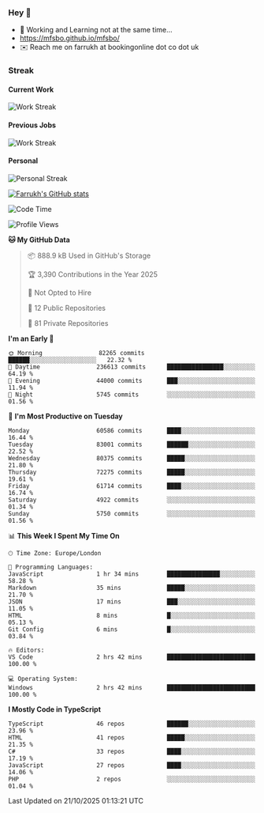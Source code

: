 ### Hey 👋

- 🏃 Working and Learning not at the same time...
- https://mfsbo.github.io/mfsbo/
- ✉️ Reach me on farrukh at bookingonline dot co dot uk

### Streak
#### Current Work
![Work Streak](https://streak-stats.demolab.com/?user=mfsbo)
#### Previous Jobs
![Work Streak](https://streak-stats.demolab.com/?user=farrukhcw)
#### Personal
![Personal Streak](https://streak-stats.demolab.com/?user=farrukhsubhani)

[![Farrukh's GitHub stats](https://github-readme-stats.vercel.app/api?username=mfsbo&hide=stars&count_private=true)](https://github.com/mfsbo/)

<!--START_SECTION:waka-->
![Code Time](http://img.shields.io/badge/Code%20Time-1%2C083%20hrs%2039%20mins-blue)

![Profile Views](http://img.shields.io/badge/Profile%20Views-9-blue)

**🐱 My GitHub Data** 

> 📦 888.9 kB Used in GitHub's Storage 
 > 
> 🏆 3,390 Contributions in the Year 2025
 > 
> 🚫 Not Opted to Hire
 > 
> 📜 12 Public Repositories 
 > 
> 🔑 81 Private Repositories 
 > 
**I'm an Early 🐤** 

```text
🌞 Morning                82265 commits       ██████░░░░░░░░░░░░░░░░░░░   22.32 % 
🌆 Daytime                236613 commits      ████████████████░░░░░░░░░   64.19 % 
🌃 Evening                44000 commits       ███░░░░░░░░░░░░░░░░░░░░░░   11.94 % 
🌙 Night                  5745 commits        ░░░░░░░░░░░░░░░░░░░░░░░░░   01.56 % 
```
📅 **I'm Most Productive on Tuesday** 

```text
Monday                   60586 commits       ████░░░░░░░░░░░░░░░░░░░░░   16.44 % 
Tuesday                  83001 commits       ██████░░░░░░░░░░░░░░░░░░░   22.52 % 
Wednesday                80375 commits       █████░░░░░░░░░░░░░░░░░░░░   21.80 % 
Thursday                 72275 commits       █████░░░░░░░░░░░░░░░░░░░░   19.61 % 
Friday                   61714 commits       ████░░░░░░░░░░░░░░░░░░░░░   16.74 % 
Saturday                 4922 commits        ░░░░░░░░░░░░░░░░░░░░░░░░░   01.34 % 
Sunday                   5750 commits        ░░░░░░░░░░░░░░░░░░░░░░░░░   01.56 % 
```


📊 **This Week I Spent My Time On** 

```text
🕑︎ Time Zone: Europe/London

💬 Programming Languages: 
JavaScript               1 hr 34 mins        ███████████████░░░░░░░░░░   58.28 % 
Markdown                 35 mins             █████░░░░░░░░░░░░░░░░░░░░   21.70 % 
JSON                     17 mins             ███░░░░░░░░░░░░░░░░░░░░░░   11.05 % 
HTML                     8 mins              █░░░░░░░░░░░░░░░░░░░░░░░░   05.13 % 
Git Config               6 mins              █░░░░░░░░░░░░░░░░░░░░░░░░   03.84 % 

🔥 Editors: 
VS Code                  2 hrs 42 mins       █████████████████████████   100.00 % 

💻 Operating System: 
Windows                  2 hrs 42 mins       █████████████████████████   100.00 % 
```

**I Mostly Code in TypeScript** 

```text
TypeScript               46 repos            ██████░░░░░░░░░░░░░░░░░░░   23.96 % 
HTML                     41 repos            █████░░░░░░░░░░░░░░░░░░░░   21.35 % 
C#                       33 repos            ████░░░░░░░░░░░░░░░░░░░░░   17.19 % 
JavaScript               27 repos            ████░░░░░░░░░░░░░░░░░░░░░   14.06 % 
PHP                      2 repos             ░░░░░░░░░░░░░░░░░░░░░░░░░   01.04 % 
```




 Last Updated on 21/10/2025 01:13:21 UTC
<!--END_SECTION:waka-->
<!--
**mfsbo/mfsbo** is a ✨ _special_ ✨ repository because its `README.md` (this file) appears on your GitHub profile.

Here are some ideas to get you started:

- 🔭 I’m currently working on ...
- 🌱 I’m currently learning ...
- 👯 I’m looking to collaborate on ...
- 🤔 I’m looking for help with ...
- 💬 Ask me about ...
- 📫 How to reach me: ...
- 😄 Pronouns: ...
- ⚡ Fun fact: ...
-->
